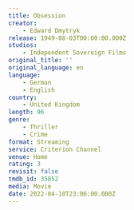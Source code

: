 ```yaml
---
title: Obsession
creator:
    - Edward Dmytryk
release: 1949-08-03T00:00:00.000Z
studios:
    - Independent Sovereign Films
original_title: ''
original_language: en
language:
    - German
    - English
country:
    - United Kingdom
length: 96
genre:
    - Thriller
    - Crime
format: Streaming
service: Criterion Channel
venue: Home
rating: 3
revisit: false
tmdb_id: 35852
media: Movie
date: 2022-04-10T23:06:00.000Z
---
```

